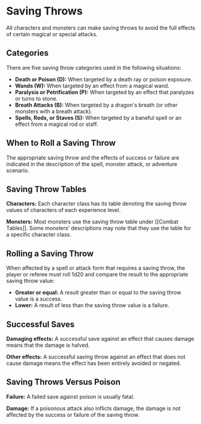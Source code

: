 # Saving Throws

All characters and monsters can make saving throws to avoid the full effects of certain magical or special attacks.

## Categories

There are five saving throw categories used in the following situations:

- **Death or Poison (D):** When targeted by a death ray or poison exposure.
- **Wands (W):** When targeted by an effect from a magical wand.
- **Paralysis or Petrification (P):** When targeted by an effect that paralyzes or turns to stone.
- **Breath Attacks (B):** When targeted by a dragon's breath (or other monsters with a breath attack).
- **Spells, Rods, or Staves (S):** When targeted by a baneful spell or an effect from a magical rod or staff.

## When to Roll a Saving Throw

The appropriate saving throw and the effects of success or failure are indicated in the description of the spell, monster attack, or adventure scenario.

## Saving Throw Tables

**Characters:** Each character class has its table denoting the saving throw values of characters of each experience level.

**Monsters:** Most monsters use the saving throw table under [[Combat Tables]]. Some monsters’ descriptions may note that they use the table for a specific character class.

## Rolling a Saving Throw

When affected by a spell or attack form that requires a saving throw, the player or referee must roll 1d20 and compare the result to the appropriate saving throw value:

- **Greater or equal:** A result greater than or equal to the saving throw value is a success.
- **Lower:** A result of less than the saving throw value is a failure.

## Successful Saves

**Damaging effects:** A successful save against an effect that causes damage means that the damage is halved.

**Other effects:** A successful saving throw against an effect that does not cause damage means the effect has been entirely avoided or negated.

## Saving Throws Versus Poison

**Failure:** A failed save against poison is usually fatal.

**Damage:** If a poisonous attack also inflicts damage, the damage is not affected by the success or failure of the saving throw.